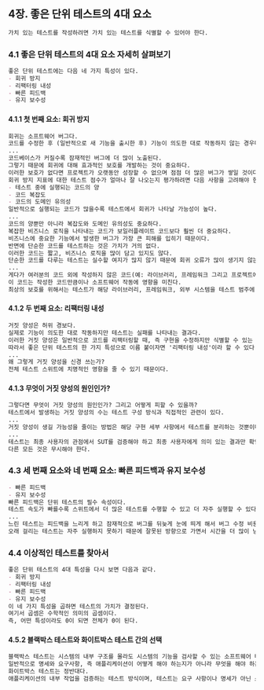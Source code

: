 ## 4장. 좋은 단위 테스트의 4대 요소

```markdown
가치 있는 테스트를 작성하려면 가치 있는 테스트를 식별할 수 있어야 한다.
```

### 4.1 좋은 단위 테스트의 4대 요소 자세히 살펴보기

```markdown
좋은 단위 테스트에는 다음 네 가지 특성이 있다.
- 회귀 방지
- 리팩터링 내성
- 빠른 피드백
- 유지 보수성
```

#### 4.1.1 첫 번째 요소: 회귀 방지

```markdown
회귀는 소프트웨어 버그다.
코드를 수정한 후 (일반적으로 새 기능을 출시한 후) 기능이 의도한 대로 작동하지 않는 경우다.
...
코드베이스가 커질수록 잠재적인 버그에 더 많이 노출된다.
그렇기 때문에 회귀에 대해 효과적인 보호를 개발하는 것이 중요하다.
이러한 보호가 없다면 프로젝트가 오랫동안 성장할 수 없으며 점점 더 많은 버그가 쌓일 것이다.
회귀 방지 지표에 대한 테스트 점수가 얼마나 잘 나오는지 평가하려면 다음 사항을 고려해야 한다.
- 테스트 중에 실행되는 코드의 양
- 코드 복잡도
- 코드의 도메인 유의성
일반적으로 실행되는 코드가 많을수록 테스트에서 회귀가 나타날 가능성이 높다.
...
코드의 양뿐만 아니라 복잡도와 도메인 유의성도 중요하다.
복잡한 비즈니스 로직을 나타내는 코드가 보일러플레이트 코드보다 훨씬 더 중요하다.
비즈니스에 중요한 기능에서 발생한 버그가 가장 큰 피해를 입히기 때문이다.
반면에 단순한 코드를 테스트하는 것은 가치가 거의 없다.
이러한 코드는 짧고, 비즈니스 로직을 많이 담고 있지도 않다.
단순한 코드를 다루는 테스트는 실수할 여지가 많지 않기 때문에 회귀 오류가 많이 생기지 않는다.
...
게다가 여러분의 코드 외에 작성하지 않은 코드(예: 라이브러리, 프레임워크 그리고 프로젝트에서 쓰는 외부 시스템)도 중요하다.
이 코드는 작성한 코드만큼이나 소프트웨어 작동에 영향을 미친다.
최상의 보호를 위해서는 테스트가 해당 라이브러리, 프레임워크, 외부 시스템을 테스트 범주에 포함시켜서 소프트웨어가 이러한 의존성에 대해 검증이 올바른지 확인한다.
```

#### 4.1.2 두 번째 요소: 리팩터링 내성

```markdown
거짓 양성은 허위 경보다.
실제로 기능이 의도한 대로 작동하지만 테스트는 실패를 나타내는 결과다.
이러한 거짓 양성은 일반적으로 코드를 리팩터링할 때, 즉 구현을 수정하지만 식별할 수 있는 동작은 유지할 때 발생한다.
따라서 좋은 단위 테스트의 한 가지 특성으로 이름 붙이자면 '리팩터링 내성'이라 할 수 있다.
...
왜 그렇게 거짓 양성을 신경 쓰는가?
전체 테스트 스위트에 치명적인 영향을 줄 수 있기 때문이다.
```

#### 4.1.3 무엇이 거짓 양성의 원인인가?

```markdown
그렇다면 무엇이 거짓 양성의 원인인가? 그리고 어떻게 피할 수 있을까?
테스트에서 발생하는 거짓 양성의 수는 테스트 구성 방식과 직접적인 관련이 있다.
...
거짓 양성이 생길 가능성을 줄이는 방법은 해당 구현 세부 사항에서 테스트를 분리하는 것뿐이다.
...
테스트는 최종 사용자의 관점에서 SUT를 검증해야 하고 최종 사용자에게 의미 있는 결과만 확인해야 한다.
다른 모든 것은 무시해야 한다.
```

### 4.3 세 번째 요소와 네 번째 요소: 빠른 피드백과 유지 보수성

```markdown
- 빠른 피드백
- 유지 보수성
빠른 피드백은 단위 테스트의 필수 속성이다.
테스트 속도가 빠를수록 스위트에서 더 많은 테스트를 수행할 수 있고 더 자주 실행할 수 있다.
...
느린 테스트는 피드백을 느리게 하고 잠재적으로 버그를 뒤늦게 눈에 띄게 해서 버그 수정 비용이 증가한다.
오래 걸리는 테스트는 자주 실행하지 못하기 때문에 잘못된 방향으로 가면서 시간을 더 많이 낭비하게 된다.
```

### 4.4 이상적인 테스트를 찾아서

```markdown
좋은 단위 테스트의 4대 특성을 다시 보면 다음과 같다.
- 회귀 방지
- 리팩터링 내성
- 빠른 피드백
- 유지 보수성
이 네 가지 특성을 곱하면 테스트의 가치가 결정된다.
여기서 곱셈은 수학적인 의미의 곱셈이다.
즉, 어떤 특성이라도 0이 되면 전체가 0이 된다.
```

#### 4.5.2 블랙박스 테스트와 화이트박스 테스트 간의 선택

```markdown
블랙박스 테스트는 시스템의 내부 구조를 몰라도 시스템의 기능을 검사할 수 있는 소프트웨어 테스트 방법이다.
일반적으로 명세와 요구사항, 즉 애플리케이션이 어떻게 해야 하는지가 아니라 무엇을 해야 하는지를 중심으로 구축된다.
화이트박스 테스트는 정반대다.
애플리케이션의 내부 작업을 검증하는 테스트 방식이며, 테스트는 요구 사항이나 명세가 아닌 소스 코드에서 파생된다. 
```
